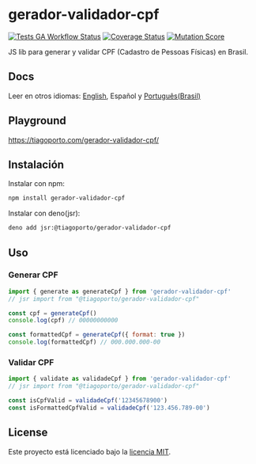 # gerador-validador-cpf

[![Tests GA Workflow Status](https://img.shields.io/github/actions/workflow/status/tiagoporto/gerador-validador-cpf/unit-tests.yml?label=unit%20tests&logo=githubactions&logoColor=white&style=flat-square)](https://github.com/tiagoporto/gerador-validador-cpf/actions/workflows/unit-tests.yml)
[![Coverage Status](https://img.shields.io/coverallsCoverage/github/tiagoporto/gerador-validador-cpf.svg?logo=coveralls&style=flat-square)](https://coveralls.io/github/tiagoporto/gerador-validador-cpf)
[![Mutation Score](https://img.shields.io/endpoint?style=flat-square&url=https://badge-api.stryker-mutator.io/github.com/tiagoporto/gerador-validador-cpf/main)](https://dashboard.stryker-mutator.io/reports/github.com/tiagoporto/gerador-validador-cpf/main)

JS lib para generar y validar CPF (Cadastro de Pessoas Físicas) en Brasil.

## Docs

Leer en otros idiomas: [English](https://github.com/tiagoporto/gerador-validador-cpf/blob/main/packages/gerador-validador-cpf/README.en.md), Español y [Português(Brasil)](https://github.com/tiagoporto/gerador-validador-cpf/blob/main/packages/gerador-validador-cpf/README.md)

## Playground

<https://tiagoporto.com/gerador-validador-cpf/>

## Instalación

Instalar con npm:

```bash
npm install gerador-validador-cpf
```

Instalar con deno(jsr):

```bash
deno add jsr:@tiagoporto/gerador-validador-cpf
```

## Uso

### Generar CPF

```js
import { generate as generateCpf } from 'gerador-validador-cpf'
// jsr import from "@tiagoporto/gerador-validador-cpf"

const cpf = generateCpf()
console.log(cpf) // 00000000000

const formattedCpf = generateCpf({ format: true })
console.log(formattedCpf) // 000.000.000-00
```

### Validar CPF

```js
import { validate as validadeCpf } from 'gerador-validador-cpf'
// jsr import from "@tiagoporto/gerador-validador-cpf"

const isCpfValid = validadeCpf('12345678900')
const isFormattedCpfValid = validadeCpf('123.456.789-00')
```

## License

Este proyecto está licenciado bajo la [licencia MIT](https://github.com/tiagoporto/gerador-validador-cpf/blob/main/LICENSE).
